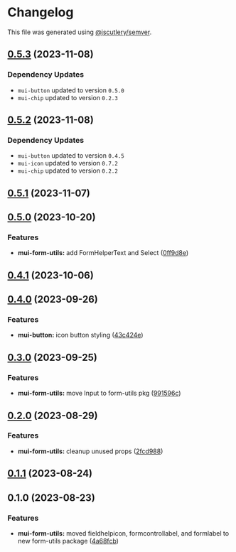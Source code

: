 # Changelog

This file was generated using [@jscutlery/semver](https://github.com/jscutlery/semver).

## [0.5.3](https://github.com/Availity/element/compare/@availity/mui-form-utils@0.5.2...@availity/mui-form-utils@0.5.3) (2023-11-08)

### Dependency Updates

* `mui-button` updated to version `0.5.0`
* `mui-chip` updated to version `0.2.3`
## [0.5.2](https://github.com/Availity/element/compare/@availity/mui-form-utils@0.5.1...@availity/mui-form-utils@0.5.2) (2023-11-08)

### Dependency Updates

* `mui-button` updated to version `0.4.5`
* `mui-icon` updated to version `0.7.2`
* `mui-chip` updated to version `0.2.2`
## [0.5.1](https://github.com/Availity/element/compare/@availity/mui-form-utils@0.5.0...@availity/mui-form-utils@0.5.1) (2023-11-07)

## [0.5.0](https://github.com/Availity/element/compare/@availity/mui-form-utils@0.4.1...@availity/mui-form-utils@0.5.0) (2023-10-20)

### Features

- **mui-form-utils:** add FormHelperText and Select ([0ff9d8e](https://github.com/Availity/element/commit/0ff9d8e06d0baac263ce1869304d3b91fcb5cb15))

## [0.4.1](https://github.com/Availity/element/compare/@availity/mui-form-utils@0.4.0...@availity/mui-form-utils@0.4.1) (2023-10-06)

## [0.4.0](https://github.com/Availity/element/compare/@availity/mui-form-utils@0.3.0...@availity/mui-form-utils@0.4.0) (2023-09-26)

### Features

- **mui-button:** icon button styling ([43c424e](https://github.com/Availity/element/commit/43c424e2f33b0dcd9dca51ec253e54ea3309630b))

## [0.3.0](https://github.com/Availity/element/compare/@availity/mui-form-utils@0.2.0...@availity/mui-form-utils@0.3.0) (2023-09-25)

### Features

- **mui-form-utils:** move Input to form-utils pkg ([991596c](https://github.com/Availity/element/commit/991596c5256360979c58e4e7c36313a7f1f4ce09))

## [0.2.0](https://github.com/Availity/element/compare/@availity/mui-form-utils@0.1.1...@availity/mui-form-utils@0.2.0) (2023-08-29)

### Features

- **mui-form-utils:** cleanup unused props ([2fcd988](https://github.com/Availity/element/commit/2fcd988b7b51ae5ccacfaa4d26c4c009d7c0e4de))

## [0.1.1](https://github.com/Availity/element/compare/@availity/mui-form-utils@0.1.0...@availity/mui-form-utils@0.1.1) (2023-08-24)

## 0.1.0 (2023-08-23)

### Features

- **mui-form-utils:** moved fieldhelpicon, formcontrollabel, and formlabel to new form-utils package ([4a68fcb](https://github.com/Availity/element/commit/4a68fcb96c1a826b7f710b30eceff196d62a0da4))
